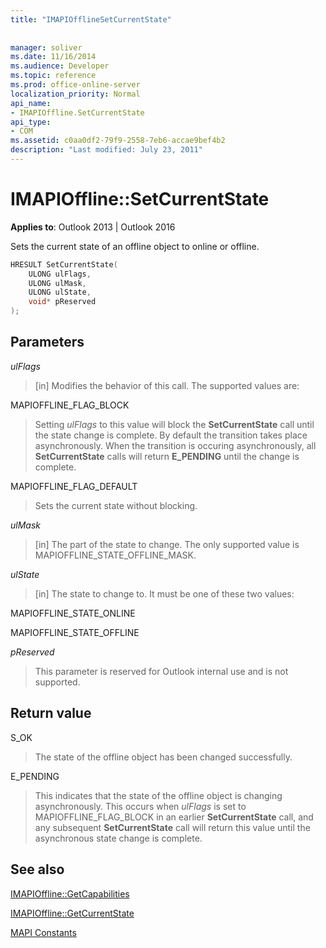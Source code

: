 ```yaml
---
title: "IMAPIOfflineSetCurrentState"
 
 
manager: soliver
ms.date: 11/16/2014
ms.audience: Developer
ms.topic: reference
ms.prod: office-online-server
localization_priority: Normal
api_name:
- IMAPIOffline.SetCurrentState
api_type:
- COM
ms.assetid: c0aa0df2-79f9-2558-7eb6-accae9bef4b2
description: "Last modified: July 23, 2011"
---
```


# IMAPIOffline::SetCurrentState

  
  
**Applies to**: Outlook 2013 | Outlook 2016 
  
Sets the current state of an offline object to online or offline.
  
```cpp
HRESULT SetCurrentState( 
    ULONG ulFlags, 
    ULONG ulMask, 
    ULONG ulState, 
    void* pReserved 
);
```

## Parameters

 _ulFlags_
  
> [in] Modifies the behavior of this call. The supported values are:
    
MAPIOFFLINE_FLAG_BLOCK
  
> Setting  _ulFlags_ to this value will block the **SetCurrentState** call until the state change is complete. By default the transition takes place asynchronously. When the transition is occuring asynchronously, all **SetCurrentState** calls will return **E_PENDING** until the change is complete. 
    
MAPIOFFLINE_FLAG_DEFAULT
  
> Sets the current state without blocking.
    
 _ulMask_
  
> [in] The part of the state to change. The only supported value is MAPIOFFLINE_STATE_OFFLINE_MASK.
    
 _ulState_
  
> [in] The state to change to. It must be one of these two values:
    
MAPIOFFLINE_STATE_ONLINE
  
> 
    
MAPIOFFLINE_STATE_OFFLINE
  
> 
    
 _pReserved_
  
> This parameter is reserved for Outlook internal use and is not supported. 
    
## Return value

S_OK
  
> The state of the offline object has been changed successfully.
    
E_PENDING
  
> This indicates that the state of the offline object is changing asynchronously. This occurs when  _ulFlags_ is set to MAPIOFFLINE_FLAG_BLOCK in an earlier **SetCurrentState** call, and any subsequent **SetCurrentState** call will return this value until the asynchronous state change is complete. 
    
## See also



[IMAPIOffline::GetCapabilities](imapioffline-getcapabilities.md)
  
[IMAPIOffline::GetCurrentState](imapioffline-getcurrentstate.md)


[MAPI Constants](mapi-constants.md)

